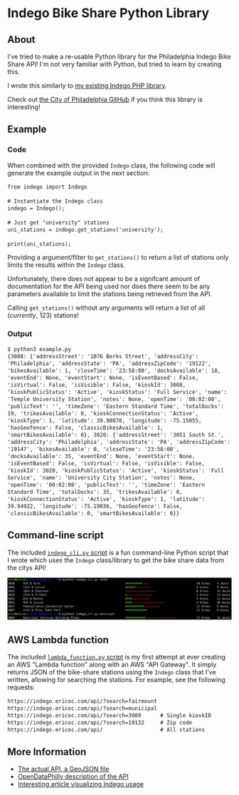 Indego Bike Share Python Library
==============================

About
-----

I've tried to make a re-usable Python library for the Philadelphia Indego Bike Share API! I'm not very familiar with Python, but tried to learn by creating this.

I wrote this similarly to [my existing Indego PHP library](https://github.com/ericoc/indego-php-lib).

Check out [the City of Philadelphia GitHub](https://github.com/CityOfPhiladelphia) if you think this library is interesting!


Example
-------

### Code

When combined with the provided `Indego` class, the following code will generate the example output in the next section:

	from indego import Indego

	# Instantiate the Indego class
	indego = Indego();

	# Just get "university" stations
	uni_stations = indego.get_stations('university');

	print(uni_stations);


Providing a argument/filter to `get_stations()` to return a list of stations only limits the results within the `Indego` class.

Unfortunately, there does not appear to be a signifcant amount of documentation for the API being used nor does there seem to be any parameters available to limit the stations being retrieved from the API.

Calling `get_stations()` without any arguments will return a list of all (*currently*, 123) stations!

### Output

	$ python3 example.py
	{3008: {'addressStreet': '1076 Berks Street', 'addressCity': 'Philadelphia', 'addressState': 'PA', 'addressZipCode': '19122', 'bikesAvailable': 1, 'closeTime': '23:58:00', 'docksAvailable': 18, 'eventEnd': None, 'eventStart': None, 'isEventBased': False, 'isVirtual': False, 'isVisible': False, 'kioskId': 3008, 'kioskPublicStatus': 'Active', 'kioskStatus': 'Full Service', 'name': 'Temple University Station', 'notes': None, 'openTime': '00:02:00', 'publicText': '', 'timeZone': 'Eastern Standard Time', 'totalDocks': 19, 'trikesAvailable': 0, 'kioskConnectionStatus': 'Active', 'kioskType': 1, 'latitude': 39.98078, 'longitude': -75.15055, 'hasGeofence': False, 'classicBikesAvailable': 1, 'smartBikesAvailable': 0}, 3020: {'addressStreet': '3051 South St.', 'addressCity': 'Philadelphia', 'addressState': 'PA', 'addressZipCode': '19147', 'bikesAvailable': 0, 'closeTime': '23:58:00', 'docksAvailable': 35, 'eventEnd': None, 'eventStart': None, 'isEventBased': False, 'isVirtual': False, 'isVisible': False, 'kioskId': 3020, 'kioskPublicStatus': 'Active', 'kioskStatus': 'Full Service', 'name': 'University City Station', 'notes': None, 'openTime': '00:02:00', 'publicText': '', 'timeZone': 'Eastern Standard Time', 'totalDocks': 35, 'trikesAvailable': 0, 'kioskConnectionStatus': 'Active', 'kioskType': 1, 'latitude': 39.94922, 'longitude': -75.19036, 'hasGeofence': False, 'classicBikesAvailable': 0, 'smartBikesAvailable': 0}}


Command-line script
--------------------

The included [`indego_cli.py` script](https://github.com/ericoc/indego-py-lib/blob/master/indego_cli.py) is a fun command-line Python script that I wrote which uses the `Indego` class/library to get the bike share data from the citys API!

![Indego Python Library CLI screenshot](https://raw.githubusercontent.com/ericoc/indego-py-lib/master/cli.png "Indego Python Library CLI screenshot")


AWS Lambda function
--------------------

The included [`lambda_function.py` script](https://github.com/ericoc/indego-py-lib/blob/master/lambda_function.py) is my first attempt at ever creating an AWS "Lambda function" along with an AWS "API Gateway". It simply returns JSON of the bike-share stations using the `Indego` class that I've written, allowing for searching the stations. For example, see the following requests:

	https://indego.ericoc.com/api/?search=fairmount
	https://indego.ericoc.com/api/?search=municipal
	https://indego.ericoc.com/api/?search=3009		# Single kioskID
	https://indego.ericoc.com/api/?search=19132		# Zip code
	https://indego.ericoc.com/api/					# All stations


More Information
----------------
* [The actual API, a GeoJSON file](https://www.rideindego.com/stations/json/)
* [OpenDataPhilly description of the API](https://www.opendataphilly.org/dataset/bike-share-stations)
* [Interesting article visualizing Indego usage](http://www.randalolson.com/2015/09/05/visualizing-indego-bike-share-usage-patterns-in-philadelphia-part-2/)
